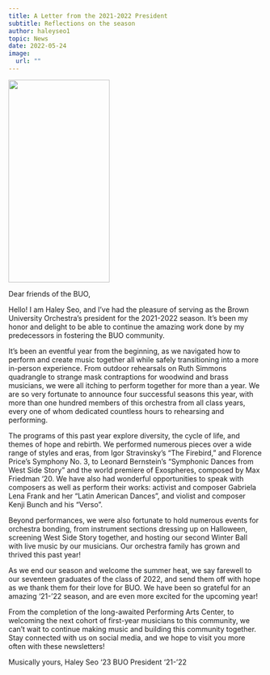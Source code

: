 ```yaml
---
title: A Letter from the 2021-2022 President
subtitle: Reflections on the season
author: haleyseo1
topic: News
date: 2022-05-24
image:
  url: ""
---
```

<img src="http://p-vp.jpg" width="200" height="400" />

Dear friends of the BUO,

Hello! I am Haley Seo, and I’ve had the pleasure of serving as the Brown University Orchestra’s president for the 2021-2022 season. It’s been my honor and delight to be able to continue the amazing work done by my predecessors in fostering the BUO community.

It’s been an eventful year from the beginning, as we navigated how to perform and create music together all while safely transitioning into a more in-person experience. From outdoor rehearsals on Ruth Simmons quadrangle to strange mask contraptions for woodwind and brass musicians, we were all itching to perform together for more than a year. We are so very fortunate to announce four successful seasons this year, with more than one hundred members of this orchestra from all class years, every one of whom dedicated countless hours to rehearsing and performing.

The programs of this past year explore diversity, the cycle of life, and themes of hope and rebirth. We performed numerous pieces over a wide range of styles and eras, from Igor Stravinsky’s “The Firebird,” and Florence Price’s Symphony No. 3, to Leonard Bernstein’s “Symphonic Dances from West Side Story” and the world premiere of Exospheres, composed by Max Friedman ‘20. We have also had wonderful opportunities to speak with composers as well as perform their works: activist and composer Gabriela Lena Frank and her “Latin American Dances”, and violist and composer Kenji Bunch and his “Verso”. 

Beyond performances, we were also fortunate to hold numerous events for orchestra bonding, from instrument sections dressing up on Halloween, screening West Side Story together, and hosting our second Winter Ball with live music by our musicians. Our orchestra family has grown and thrived this past year!

As we end our season and welcome the summer heat, we say farewell to our seventeen graduates of the class of 2022, and send them off with hope as we thank them for their love for BUO. We have been so grateful for an amazing ‘21-’22 season, and are even more excited for the upcoming year! 

From the completion of the long-awaited Performing Arts Center, to welcoming the next cohort of first-year musicians to this community, we can’t wait to continue making music and building this community together. Stay connected with us on social media, and we hope to visit you more often with these newsletters! 

Musically yours,
Haley Seo ‘23
BUO President ‘21-’22